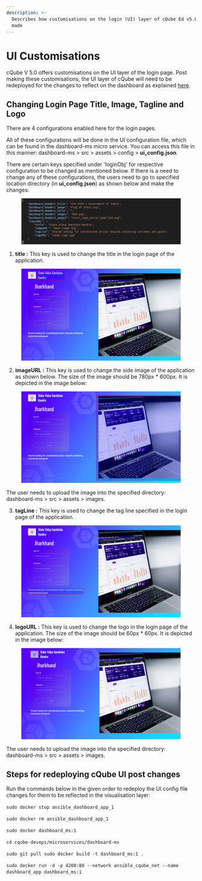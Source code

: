 ```yaml
---
description: >-
  Describes how customisations on the login (UI) layer of cQube Ed v5.0 can be
  made
---
```


# UI Customisations

cQube V 5.0 offers customisations on the UI layer of the login page. Post making these customisations, the UI layer of cQube will need to be redeployed for the changes to reflect on the dashboard as explained [here](ui-customisations.md#steps-for-redeploying-cqube-ui-post-changes).

## Changing Login Page Title, Image, Tagline and Logo

There are 4 configurations enabled here for the login pages.&#x20;

All of these configurations will be done in the UI configuration file, which can be found in the dashboard-ms micro service. You can access this file in this manner: dashboard-ms > src > assets > config > **ui\_config.json**.&#x20;

There are certain keys specified under 'loginObj' for respective configuration to be changed as mentioned below. If there is a need to change any of these configurations, the users need to go to specified location directory (in **ui\_config.json**) as shown below and make the changes:

<figure><img src="../.gitbook/assets/image.png" alt=""><figcaption></figcaption></figure>

1. **title :** This key is used to change the title in the login page of the application.

<figure><img src="../.gitbook/assets/image (41).png" alt=""><figcaption></figcaption></figure>

2. **imageURL :** This key is used to change the side image of the application as shown below. The size of the image should be 780px \* 600px. It is depicted in the image below:

<figure><img src="../.gitbook/assets/image (47).png" alt=""><figcaption></figcaption></figure>

The user needs to upload the image into the specified directory: dashboard-ms > src > assets > images.

3. **tagLine :** This key is used to change the tag line specified in the login page of the application.

<figure><img src="../.gitbook/assets/image (46).png" alt=""><figcaption></figcaption></figure>

4. **logoURL :** This key is used to change the logo in the login page of the application. The size of the image should be 60px \* 60px. It is depicted in the image below:

<figure><img src="../.gitbook/assets/image (33).png" alt=""><figcaption></figcaption></figure>

The user needs to upload the image into the specified directory: dashboard-ms > src > assets > images.

## **Steps for redeploying cQube UI post changes**

Run the commands below in the given order to redeploy the UI config file changes for them to be reflected in the visualisation layer:

`sudo docker stop ansible_dashboard_app_1`

`sudo docker rm ansible_dashboard_app_1`&#x20;

`sudo docker dashboard_ms:1`

`cd cqube-devops/microservices/dashboard-ms`

`sudo git pull sudo docker build -t dashboard_ms:1 .`

`sudo docker run -d -p 4200:80 --network ansible_cqube_net --name dashboard_app dashboard_ms:1`
